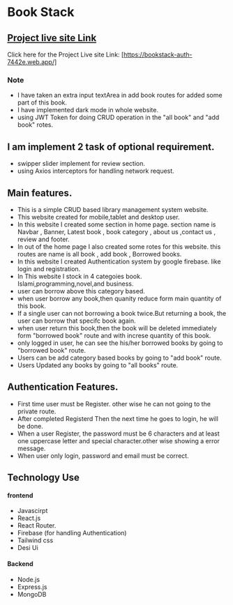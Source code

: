 # Book Stack
## [ Project live site Link](https://bookstack-auth-7442e.web.app/)

Click here for the Project Live site Link: [https://bookstack-auth-7442e.web.app/]
### Note 
* I have taken an extra input textArea in add book routes for added some part of this book.
* I have implemented dark mode in whole website.
* using JWT Token for doing CRUD operation in the "all book" and "add book" rotes.
## I am implement 2 task of optional requirement.
* swipper slider implement for review section.
* using Axios interceptors for handling network request. 
## Main features.
* This is a simple CRUD based library management system website.
* This website created for mobile,tablet and desktop user.
* In this website I created some section in home page. section name is Navbar , Banner, Latest book , book category , about us ,contact us , review and footer.
* In out of the home page I also created some rotes for this website. this routes are name is all book , add book , Borrowed books.
* In this website I created Authentication system by google firebase. like login and registration.
* In This website I stock in 4 categoies book. Islami,programming,novel,and business.
* user can borrow above this category based.
* when user borrow any book,then quanity reduce form main quantity of this book.
* If a single user can not borrowing a book twice.But returning a book, the user can borrow that specifc book again.
* when user return this book,then the book will be deleted immediately form "borrowed book" route and with increse quantity of this book.
* only logged in user, he can see the his/her borrowed books by going to "borrowed book" route.
* Users can be add category based books by going to "add book" route.
* Users Updated any books by going to "all books" route.
  
## Authentication Features.
* First time user must be Register. other wise he can not going to the private route.
* After completed Registerd Then the next time he goes to login, he will be done.
* When a user Register, the password must be 6 characters and at least one uppercase letter and special character.other wise showing a error message.
* When user only login, password and email must be correct.

## Technology Use 
#### frontend
* Javascirpt
* React.js
* React Router.
* Firebase (for handling Authentication)
* Tailwind css
* Desi Ui
#### Backend
* Node.js
* Express.js
* MongoDB
